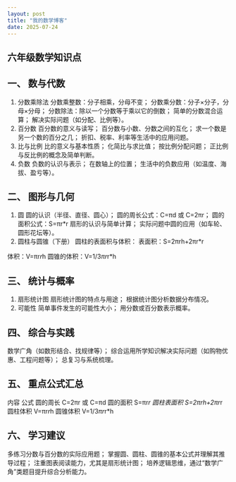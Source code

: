 ```yaml
---
layout: post
title: "我的数学博客"
date: 2025-07-24
---
```


## 六年级数学知识点

## 一、 数与代数
1. 分数乘除法
分数乘整数：分子相乘，分母不变；
分数乘分数：分子×分子，分母×分母；
分数除法：除以一个分数等于乘以它的倒数；
简单的分数混合运算；
解决实际问题（如分配、比例等）。
2. 百分数
百分数的意义与读写；
百分数与小数、分数之间的互化；
求一个数是另一个数的百分之几；
折扣、税率、利率等生活中的应用问题。
3. 比与比例
比的意义与基本性质；
化简比与求比值；
按比例分配问题；
正比例与反比例的概念及简单判断。
4. 负数
负数的认识与表示；
在数轴上的位置；
生活中的负数应用（如温度、海拔、盈亏等）。
## 二、 图形与几何
1. 圆
圆的认识（半径、直径、圆心）；
圆的周长公式：C=πd 或 C=2πr；
圆的面积公式：S=πr*r
扇形的认识与简单计算；
实际问题中圆的应用（如车轮、圆形花坛等）。
2. 圆柱与圆锥（下册）
圆柱的表面积与体积：
表面积：S=2πrh+2πr*r
 
体积：V=πr*r*h
圆锥的体积：V=1/3*πr*r*h
## 三、 统计与概率
1. 扇形统计图
扇形统计图的特点与用途；
根据统计图分析数据分布情况。
2. 可能性
简单事件发生的可能性大小；
用分数或百分数表示概率。
## 四、 综合与实践
数学广角（如数形结合、找规律等）；
综合运用所学知识解决实际问题（如购物优惠、工程问题等）；
总复习与系统梳理。
## 五、 重点公式汇总
内容	       公式
圆的周长	C=2πr 或 C=πd
圆的面积	S=πr*r
圆柱表面积	S=2πrh+2πr*r
圆柱体积	V=πr*r*h
圆锥体积	V=1/3*πr*r*h
## 六、 学习建议
多练习分数与百分数的实际应用题；
掌握圆、圆柱、圆锥的基本公式并理解其推导过程；
注重图表阅读能力，尤其是扇形统计图；
培养逻辑思维，通过“数学广角”类题目提升综合分析能力。
